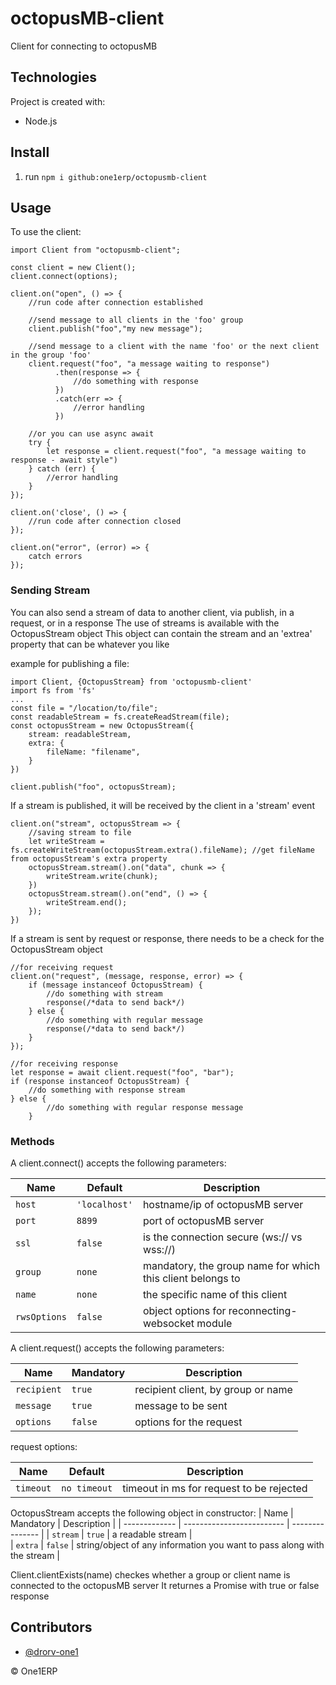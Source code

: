 # octopusMB-client

Client for connecting to octopusMB

## Technologies

Project is created with:
* Node.js

## Install

1. run `npm i github:one1erp/octopusmb-client`

## Usage

To use the client:
```
import Client from "octopusmb-client";

const client = new Client();
client.connect(options);

client.on("open", () => {
    //run code after connection established

    //send message to all clients in the 'foo' group
    client.publish("foo","my new message");

    //send message to a client with the name 'foo' or the next client in the group 'foo'
    client.request("foo", "a message waiting to response")
          .then(response => {
              //do something with response
          })
          .catch(err => {
              //error handling
          })
    
    //or you can use async await
    try {
        let response = client.request("foo", "a message waiting to response - await style")
    } catch (err) {
        //error handling
    }
});

client.on('close', () => {
    //run code after connection closed
});

client.on("error", (error) => {
    catch errors
});
```
### Sending Stream
You can also send a stream of data to another client, via publish, in a request, or in a response
The use of streams is available with the OctopusStream object
This object can contain the stream and an 'extrea' property that can be whatever you like

example for publishing a file:
```
import Client, {OctopusStream} from 'octopusmb-client'
import fs from 'fs'
...
const file = "/location/to/file";
const readableStream = fs.createReadStream(file);
const octopusStream = new OctopusStream({
    stream: readableStream,
    extra: {
        fileName: "filename",
    }
})

client.publish("foo", octopusStream);
```
If a stream is published, it will be received by the client in a 'stream' event
```
client.on("stream", octopusStream => {
    //saving stream to file
    let writeStream = fs.createWriteStream(octopusStream.extra().fileName); //get fileName from octopusStream's extra property
    octopusStream.stream().on("data", chunk => {
        writeStream.write(chunk);
    })
    octopusStream.stream().on("end", () => {
        writeStream.end();
    });
})
```

If a stream is sent by request or response, there needs to be a check for the OctopusStream object
```
//for receiving request
client.on("request", (message, response, error) => {
    if (message instanceof OctopusStream) {
        //do something with stream
        response(/*data to send back*/)
    } else {
        //do something with regular message
        response(/*data to send back*/)
    }
});

//for receiving response
let response = await client.request("foo", "bar");
if (response instanceof OctopusStream) {
    //do something with response stream
} else {
        //do something with regular response message
    }
```

### Methods
A client.connect() accepts the following parameters:

| Name          | Default                     |  Description    |
| ------------- | --------------------------- | --------------- |
| `host`        | `'localhost'`               | hostname/ip of octopusMB server                            |  
| `port`        | `8899`                      | port of octopusMB server                                   |
| `ssl`         | `false`                     | is the connection secure (ws:// vs wss://)                 |
| `group`       | `none`                      | mandatory, the group name for which this client belongs to |
| `name`        | `none`                      | the specific name of this client                           |
| `rwsOptions`  | `false`                     | object options for reconnecting-websocket module           |

A client.request() accepts the following parameters:

| Name          | Mandatory                   |  Description    |
| ------------- | --------------------------- | --------------- |
| `recipient`   | `true`                      | recipient client, by group or name  |  
| `message`     | `true`                      | message to be sent                  |
| `options`     | `false`                     | options for the request             |

request options:

| Name          | Default                   |  Description    |
| ------------- | ------------------------- | --------------- |
| `timeout`     | `no timeout`              | timeout in ms for request to be rejected  |  

OctopusStream accepts the following object in constructor:
| Name          | Mandatory                 |  Description    |
| ------------- | ------------------------- | --------------- |
| `stream`      | `true`                    | a readable stream                                                       |  
| `extra`       | `false`                   | string/object of any information you want to pass along with the stream |

Client.clientExists(name) checkes whether a group or client name is connected to the octopusMB server
It returnes a Promise with true or false response
## Contributors

- [@drorv-one1](https://github.com/drorv-one1)

&copy; One1ERP
